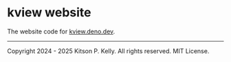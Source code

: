 # kview website

The website code for [kview.deno.dev](https://kview.deno.dev).

---

Copyright 2024 - 2025 Kitson P. Kelly. All rights reserved. MIT License.
